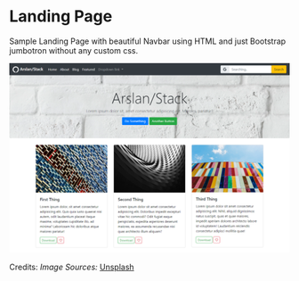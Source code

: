 # Landing Page

Sample Landing Page with beautiful Navbar using HTML and just Bootstrap jumbotron without any custom css.

![Getting Started](./page.png)

Credits:
*Image Sources:* [Unsplash](https://unsplash.com)